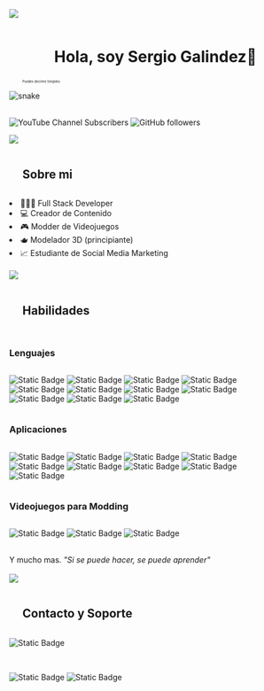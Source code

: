 <img src="https://user-images.githubusercontent.com/73097560/115834477-dbab4500-a447-11eb-908a-139a6edaec5c.gif"/>
<!-- x -->
<div id="user-content-toc">
  <ul align="center"> <summary><h1 style="display: inline-block">Hola, soy Sergio Galindez👋</h1></summary><p style="font-size: 0.4em; text-align: left;">Puedes decirme Sergioks</p> </ul>
  <img  src="https://i.imgur.com/TigLVbT.png" alt="snake" /></a>
</div>
<br/>
<!-- x -->

  ![YouTube Channel Subscribers](https://img.shields.io/youtube/channel/subscribers/UCM7N0X2303LPKv2gUUhE_jA?style=flat&label=YouTube&link=https%3A%2F%2Fwww.youtube.com%2F%40sergioksyt%3Fsub_confirmation%3D1)
  ![GitHub followers](https://img.shields.io/github/followers/sergioks?style=flat&label=GitHub)
  
<!-- x -->
<img src="https://user-images.githubusercontent.com/73097560/115834477-dbab4500-a447-11eb-908a-139a6edaec5c.gif" />
<div id="user-content-toc">
  <ul align="left"> <summary><h2 style="display: inline-block">Sobre mi</h2></summary> </ul>
  <li>🧑🏻‍💻 Full Stack Developer</li>
  <li>💻 Creador de Contenido</li>
  <li>🎮 Modder de Videojuegos</li>
  <li>🫖 Modelador 3D (principiante)</li>
  <li>📈 Estudiante de Social Media Marketing</li>
</div>
<!-- x -->
<br/>
<!-- x -->
<img src="https://user-images.githubusercontent.com/73097560/115834477-dbab4500-a447-11eb-908a-139a6edaec5c.gif" />
<div id="user-content-toc">
  <ul align="left"> <summary><h2 style="display: inline-block">Habilidades</h2></summary> </ul>
  
  <h3 style="display: inline-block">Lenguajes</h3>
  
  ![Static Badge](https://img.shields.io/badge/LUA-grey?style=for-the-badge&logo=lua&logoColor=white&labelColor=blue)
  ![Static Badge](https://img.shields.io/badge/PHP-grey?style=for-the-badge&logo=php&logoColor=white&labelColor=%238993be)
  ![Static Badge](https://img.shields.io/badge/HTML-grey?style=for-the-badge&logo=html5&logoColor=white&labelColor=orange)
  ![Static Badge](https://img.shields.io/badge/Javascript-grey?style=for-the-badge&logo=javascript&logoColor=black&labelColor=%23FFF000)
  ![Static Badge](https://img.shields.io/badge/REACT.JS-grey?style=for-the-badge&logo=react&logoColor=black&labelColor=%2305ddf5)
  ![Static Badge](https://img.shields.io/badge/CSS-grey?style=for-the-badge&logo=css&logoColor=white&labelColor=%230581f5)
  ![Static Badge](https://img.shields.io/badge/MySQL-grey?style=for-the-badge&logo=mysql&logoColor=white&labelColor=%234281bd)
  ![Static Badge](https://img.shields.io/badge/Bootstrap-grey?style=for-the-badge&logo=bootstrap&logoColor=white&labelColor=%23ae00ff)
  ![Static Badge](https://img.shields.io/badge/jQuery-grey?style=for-the-badge&logo=jquery&logoColor=white&labelColor=%23307cff)
  ![Static Badge](https://img.shields.io/badge/LARAVEL-grey?style=for-the-badge&logo=laravel&logoColor=white&labelColor=%23FF0000)
  ![Static Badge](https://img.shields.io/badge/POSTGRESQL-grey?style=for-the-badge&logo=postgresql&logoColor=white&labelColor=%23577bfa)

  <h3 style="display: inline-block">Aplicaciones</h3>
  
  ![Static Badge](https://img.shields.io/badge/BLENDER-grey?style=for-the-badge&logo=blender&logoColor=white&labelColor=orange)
  ![Static Badge](https://img.shields.io/badge/PHOTOSHOP-grey?style=for-the-badge&logoColor=white&label=PS&labelColor=blue)
  ![Static Badge](https://img.shields.io/badge/PREMIERE-grey?style=for-the-badge&logoColor=white&label=PR&labelColor=%233e027d)
  ![Static Badge](https://img.shields.io/badge/GIMP-grey?style=for-the-badge&logo=gimp&logoColor=white&labelColor=%23524c48)
  ![Static Badge](https://img.shields.io/badge/OBS%20Studio-grey?style=for-the-badge&logo=obsstudio&logoColor=white&labelColor=%23242424)
  ![Static Badge](https://img.shields.io/badge/Visual%20Studio%20Code-grey?style=for-the-badge&logoColor=white&label=VSC&labelColor=blue)
  ![Static Badge](https://img.shields.io/badge/Unity%20Studio-grey?style=for-the-badge&logo=unity&logoColor=white&labelColor=black)
  ![Static Badge](https://img.shields.io/badge/Vegas%20Pro-grey?style=for-the-badge&logoColor=white&label=V&labelColor=blue)
  ![Static Badge](https://img.shields.io/badge/XAMPP-grey?style=for-the-badge&logo=xampp&logoColor=white&labelColor=orange)

  <h3 style="display: inline-block">Videojuegos para Modding</h3>
  
  ![Static Badge](https://img.shields.io/badge/San%20Andreas-grey?style=for-the-badge&logoColor=white&label=MTA&labelColor=%23577bfa)
  ![Static Badge](https://img.shields.io/badge/Project%20Zomboid-grey?style=for-the-badge&logoColor=white&label=PZ&labelColor=%238a0000)
  ![Static Badge](https://img.shields.io/badge/MINECRAFT-grey?style=for-the-badge&logoColor=white&label=MC&labelColor=%2300940c)

  <br />
  Y mucho mas. <i>"Si se puede hacer, se puede aprender"</i>
  
</div>
<!-- x -->
<br/>
<!-- x -->
<img src="https://user-images.githubusercontent.com/73097560/115834477-dbab4500-a447-11eb-908a-139a6edaec5c.gif" />
<div id="user-content-toc">
  <ul align="left"> <summary><h2 style="display: inline-block">Contacto y Soporte</h2></summary> </ul>
  
  ![Static Badge](https://img.shields.io/badge/Correo%20Freelance-grey?style=for-the-badge&logo=gmail&logoColor=white&label=SERGIOKS.OFICIAL%40GMAIL.COM&labelColor=%23FF0000&link=mailto%3Asergioks.oficial%40gmail.com)


  <br/>
  
  ![Static Badge](https://img.shields.io/badge/Donacion%20PayPal-grey?style=for-the-badge&logo=paypal&logoColor=white&labelColor=blue&link=https%3A%2F%2Fwww.paypal.me%2Fsergioksyt)
  ![Static Badge](https://img.shields.io/badge/Donacion%20KOFI-grey?style=for-the-badge&logo=ko-fi&logoColor=white&labelColor=blue&link=https%3A%2F%2Fko-fi.com%2Fsergioks)


</div>
<!--
**sergioks/sergioks** is a ✨ _special_ ✨ repository because its `README.md` (this file) appears on your GitHub profile.

Here are some ideas to get you started:

- 🔭 I’m currently working on ...
- 🌱 I’m currently learning ...
- 👯 I’m looking to collaborate on ...
- 🤔 I’m looking for help with ...
- 💬 Ask me about ...
- 📫 How to reach me: ...
- 😄 Pronouns: ...
- ⚡ Fun fact: ...
-->
